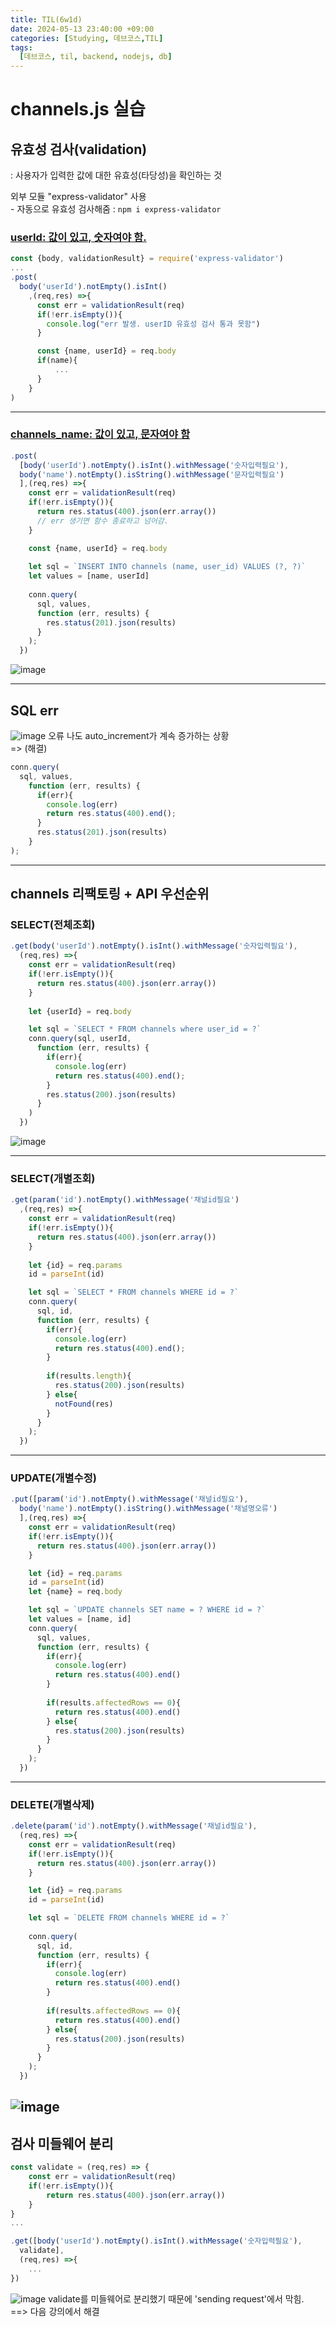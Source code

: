 ```yaml
---
title: TIL(6w1d)
date: 2024-05-13 23:40:00 +09:00
categories: [Studying, 데브코스,TIL]
tags: 
  [데브코스, til, backend, nodejs, db]
---
```

# channels.js 실습
## 유효성 검사(validation)
: 사용자가 입력한 값에 대한 유효성(타당성)을 확인하는 것<br>

외부 모듈 "express-validator" 사용 <br> - 자동으로 유효성 검사해줌 : `npm i express-validator`

### <u>userId: 값이 있고, 숫자여야 함.</u>
```jsx
const {body, validationResult} = require('express-validator')
...
.post(
  body('userId').notEmpty().isInt()
    ,(req,res) =>{
      const err = validationResult(req)
      if(!err.isEmpty()){
        console.log("err 발생. userID 유효성 검사 통과 못함")
      }

      const {name, userId} = req.body   
      if(name){
          ...
      }
    }
)
```
---

### <u>channels_name: 값이 있고, 문자여야 함</u>
```jsx
.post(
  [body('userId').notEmpty().isInt().withMessage('숫자입력필요'),
  body('name').notEmpty().isString().withMessage('문자입력필요')
  ],(req,res) =>{
    const err = validationResult(req)
    if(!err.isEmpty()){
      return res.status(400).json(err.array())
      // err 생기면 함수 종료하고 넘어감.
    }

    const {name, userId} = req.body
        
    let sql = `INSERT INTO channels (name, user_id) VALUES (?, ?)`
    let values = [name, userId]
    
    conn.query(
      sql, values,
      function (err, results) {
        res.status(201).json(results)    
      }
    );  
  })
```
![image](https://github.com/hwinareun/hwi-coding/assets/165121326/60900dac-6441-4c65-b030-f0a1557c7210)

---

## SQL err
![image](https://github.com/hwinareun/hwi-coding/assets/165121326/630de203-e632-4875-b5c4-b651587e1a5e)
오류 나도 auto_increment가 계속 증가하는 상황
<br>
=> (해결)

```jsx
conn.query(
  sql, values,
    function (err, results) {
      if(err){
        console.log(err)
        return res.status(400).end();
      }
      res.status(201).json(results)    
    }
);  
```
---

## channels 리팩토링 + API 우선순위
### SELECT(전체조회)
```jsx
.get(body('userId').notEmpty().isInt().withMessage('숫자입력필요'),
  (req,res) =>{
    const err = validationResult(req)
    if(!err.isEmpty()){
      return res.status(400).json(err.array())
    }
        
    let {userId} = req.body

    let sql = `SELECT * FROM channels where user_id = ?`
    conn.query(sql, userId,
      function (err, results) {
        if(err){
          console.log(err)
          return res.status(400).end();
        }
        res.status(200).json(results)
      }
    )
  })
```
![image](https://github.com/hwinareun/hwi-coding/assets/165121326/ae63de1a-0dff-466c-8939-547e29c34ffd)

---

### SELECT(개별조회)
```jsx
.get(param('id').notEmpty().withMessage('채널id필요')
  ,(req,res) =>{
    const err = validationResult(req)
    if(!err.isEmpty()){
      return res.status(400).json(err.array())
    }
        
    let {id} = req.params
    id = parseInt(id)

    let sql = `SELECT * FROM channels WHERE id = ?`
    conn.query(
      sql, id,
      function (err, results) {
        if(err){
          console.log(err)
          return res.status(400).end();
        }
  
        if(results.length){
          res.status(200).json(results)
        } else{
          notFound(res)
        }
      }
    );  
  })
```
---

### UPDATE(개별수정)
```jsx
.put([param('id').notEmpty().withMessage('채널id필요'),
  body('name').notEmpty().isString().withMessage('채널명오류')
  ],(req,res) =>{
    const err = validationResult(req)
    if(!err.isEmpty()){
      return res.status(400).json(err.array())
    }

    let {id} = req.params
    id = parseInt(id)
    let {name} = req.body

    let sql = `UPDATE channels SET name = ? WHERE id = ?`
    let values = [name, id]
    conn.query(
      sql, values,
      function (err, results) {
        if(err){
          console.log(err)
          return res.status(400).end()
        }
    
        if(results.affectedRows == 0){
          return res.status(400).end()
        } else{
          res.status(200).json(results)
        }
      }
    ); 
  })
```
---

### DELETE(개별삭제)
```jsx
.delete(param('id').notEmpty().withMessage('채널id필요'),
  (req,res) =>{
    const err = validationResult(req)
    if(!err.isEmpty()){
      return res.status(400).json(err.array())
    }

    let {id} = req.params
    id = parseInt(id)

    let sql = `DELETE FROM channels WHERE id = ?`
            
    conn.query(
      sql, id,
      function (err, results) {
        if(err){
          console.log(err)
          return res.status(400).end()
        }
                      
        if(results.affectedRows == 0){
          return res.status(400).end()
        } else{
          res.status(200).json(results)
        }
      }
    );  
  })    
```
![image](https://github.com/hwinareun/hwi-coding/assets/165121326/a69c28da-bef8-4062-bbf8-8529c4f4495f)
---

## 검사 미들웨어 분리
```jsx
const validate = (req,res) => {
    const err = validationResult(req)
    if(!err.isEmpty()){
        return res.status(400).json(err.array())
    }
}
...

.get([body('userId').notEmpty().isInt().withMessage('숫자입력필요'),
  validate],
  (req,res) =>{
    ...
})
```
![image](https://github.com/hwinareun/hwi-coding/assets/165121326/baf66463-2e7f-4eee-9d9b-9e6e00fab7b9)
validate를 미들웨어로 분리했기 때문에 'sending request'에서 막힘. <br>==> 다음 강의에서 해결